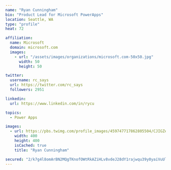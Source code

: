 ```yaml
---
name: "Ryan Cunningham"
bio: "Product Lead for Microsoft PowerApps"
location: Seattle, WA
type: "profile"
heat: 72

affiliation:
  name: Microsoft
  domain: microsoft.com
  images:
    - url: "/assets/images/organizations/microsoft.com-50x50.jpg"
      width: 50
      height: 50

twitter:
  username: rc_says
  url: https://twitter.com/rc_says
  followers: 2951

linkedin:
  url: https://www.linkedin.com/in/rycu

topics:
  - Power Apps

images:
  - url: https://pbs.twimg.com/profile_images/459747717862805504/CJIGZejd_400x400.png
    width: 400
    height: 400
    isCached: true
    title: "Ryan Cunningham"

secured: "2/k7g4l8omArBN2MQgTKnofOWtRkAZiHLv8vdeJ28dY1rajwqu39y0yaiVuUlJDnW28WoETfkWVtUvMbUFkLc/Ra3OYS5rAD+YN6tYDv7Yh2fXozD47xlVeEozVn7t3tmAvDasddcPUoNDBk1goLOBtso4GyFAZmeOJfep+19U3eWdATFFFhEVtQ5bHyvycIZgDZDfE368dC+w3VhKQNyjH0noyQpOC30Gs4qp7h5MsdaxNEDDEie7i+We/yiB7RB0PknMTo5CnnJB+QatELgjD+gbWa8RqjFUTiPArPVr5+T0yDKj9XLJhEVi6oP8+k/4FzjaLXXiDS9o4jINZAj/DQMorBy1D9nvfAZH6dI0VGZ8SLqoaJMMyOb+Xt4X6QTb8VlBczlgF7otiqC+evFGV2vwojRPyB7y+SygNs8g4=;PCB8EbVp305P713jyXWfaw=="
---
```


